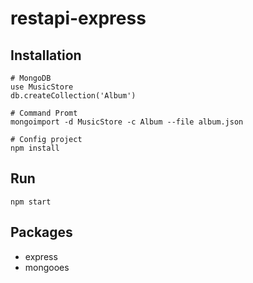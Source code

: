 # restapi-express

## Installation
```
# MongoDB
use MusicStore
db.createCollection('Album')

# Command Promt
mongoimport -d MusicStore -c Album --file album.json

# Config project
npm install
```

## Run
```
npm start
```

## Packages
* express
* mongooes